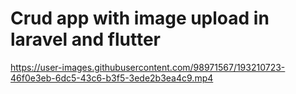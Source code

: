 # Crud app with image upload in laravel and flutter


https://user-images.githubusercontent.com/98971567/193210723-46f0e3eb-6dc5-43c6-b3f5-3ede2b3ea4c9.mp4

